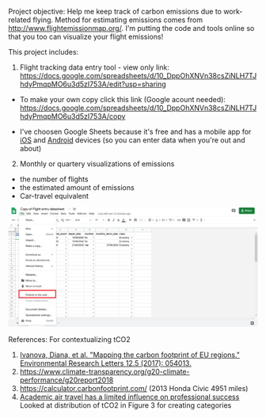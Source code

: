 Project objective: Help me keep track of carbon emissions due to work-related flying. Method for estimating emissions comes from http://www.flightemissionmap.org/. I'm putting the code and tools online so that you too can visualize your flight emissions!

This project includes: 
1. Flight tracking data entry tool - view only link:
https://docs.google.com/spreadsheets/d/10_DppOhXNVn38csZiNLH7TJhdyPmqpMO6u3d5zI753A/edit?usp=sharing
  + To make your own copy click this link (Google acount needed): https://docs.google.com/spreadsheets/d/10_DppOhXNVn38csZiNLH7TJhdyPmqpMO6u3d5zI753A/copy

   + I've choosen Google Sheets because it's free and has a mobile app for [iOS](https://itunes.apple.com/app/apple-store/id842849113?mt=8) and [Android](https://play.google.com/store/apps/details?id=com.google.android.apps.docs.editors.sheets) devices (so you can enter data when you're out and about)


2. Monthly or quartery visualizations of emissions
- the number of flights
- the estimated amount of emissions
- Car-travel equivalent 


![Screenshot](misc/publish_to_web_screenshot.png)

References:
For contextualizing tCO2
1. [Ivanova, Diana, et al. "Mapping the carbon footprint of EU regions." Environmental Research Letters 12.5 (2017): 054013.](https://doi.org/10.1088/1748-9326/aa6da9)
2. https://www.climate-transparency.org/g20-climate-performance/g20report2018
3. https://calculator.carbonfootprint.com/ (2013 Honda Civic 4951 miles)
4. [Academic air travel has a limited influence on professional success](https://doi.org/10.1016/j.jclepro.2019.04.109) Looked at distribution of tCO2 in Figure 3 for creating categories
